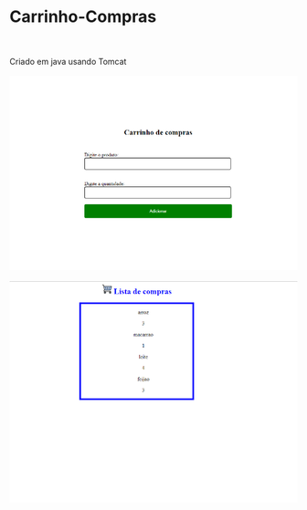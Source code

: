 # Carrinho-Compras
<br><br>
Criado em java usando Tomcat
<br><br>
<img src="Captura de tela 2023-05-15 211830.png">
<br><br>
<img src="imagem.png">
